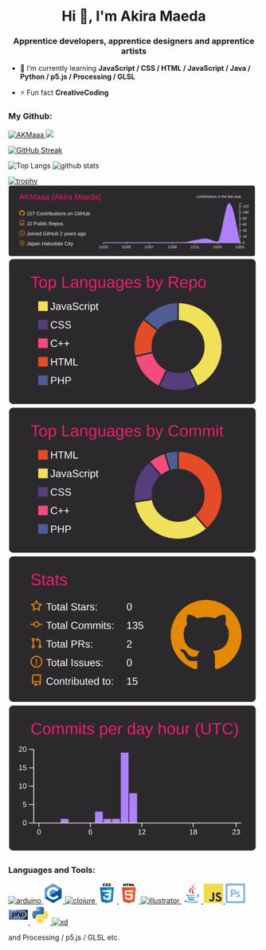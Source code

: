 <h1 align="center">Hi 👋, I'm Akira Maeda</h1>
<h3 align="center">Apprentice developers, apprentice designers and apprentice artists</h3>

<!--
**AKMaaa/AKMaaa** is a ✨ _special_ ✨ repository because its `README.md` (this file) appears on your GitHub profile.

Here are some ideas to get you started:

- 🔭 I’m currently working on ...
- 🌱 I’m currently learning ...
- 👯 I’m looking to collaborate on ...
- 🤔 I’m looking for help with ...
- 💬 Ask me about ...
- 📫 How to reach me: ...
- 😄 Pronouns: ...
- ⚡ Fun fact: ...
-->
- 🌱 I’m currently learning **JavaScript / CSS / HTML / JavaScript / Java / Python / p5.js / Processing / GLSL**

- ⚡ Fun fact **CreativeCoding**

<p align="left"> 
  <h3 align="left">My Github:</h3>
  <a href="https://github.com/AKMAaa/AKMaaa/">
    <img src="https://komarev.com/ghpvc/?username=AKMaaa" alt="AKMaaa" />
  </a>
  <a href="https://github.com/AKMaaa">
    <img height="20" src="https://img.shields.io/github/followers/AKMaaa?label=follow&logo=github&style=flat" />
  </a>
</p>

[![GitHub Streak](https://github-readme-streak-stats.herokuapp.com?user=AKMaaa&theme=monokai&hide_border=true&date_format=%5BY.%5Dn.j)](https://git.io/streak-stats)

<p align="left"> 
  <img alt="Top Langs" height="150px" src="https://github-readme-stats.vercel.app/api/top-langs/?username=AKMaaa&layout=compact&count_private=true&show_icons=true&show_icons=true&theme=monokai&hide_border=true" />
  <img alt="github stats" height="150px" src="https://github-readme-stats.vercel.app/api?username=AKMaaa&count_private=true&show_icons=true&show_icons=true&theme=monokai&hide_border=true" />
</p>

[![trophy](https://github-profile-trophy.vercel.app/?username=AKMaaa&theme=monokai&column=7&no-frame=true)](https://github.com/ryo-ma/github-profile-trophy)
[![](https://raw.githubusercontent.com/AKMaaa/AKMaaa/main/profile-summary-card-output/monokai/0-profile-details.svg)](https://github.com/vn7n24fzkq/github-profile-summary-cards)
[![](https://raw.githubusercontent.com/AKMaaa/AKMaaa/main/profile-summary-card-output/monokai/1-repos-per-language.svg)](https://github.com/vn7n24fzkq/github-profile-summary-cards) [![](https://raw.githubusercontent.com/AKMaaa/AKMaaa/main/profile-summary-card-output/monokai/2-most-commit-language.svg)](https://github.com/vn7n24fzkq/github-profile-summary-cards)
[![](https://raw.githubusercontent.com/AKMaaa/AKMaaa/main/profile-summary-card-output/monokai/3-stats.svg)](https://github.com/vn7n24fzkq/github-profile-summary-cards) [![](https://raw.githubusercontent.com/AKMaaa/AKMaaa/main/profile-summary-card-output/monokai/4-productive-time.svg)](https://github.com/vn7n24fzkq/github-profile-summary-cards)



<h3 align="left">Languages and Tools:</h3>
<p align="left"> <a href="https://www.arduino.cc/" target="_blank" rel="noreferrer"> <img src="https://cdn.worldvectorlogo.com/logos/arduino-1.svg" alt="arduino" width="40" height="40"/> </a> <a href="https://www.cprogramming.com/" target="_blank" rel="noreferrer"> <img src="https://raw.githubusercontent.com/devicons/devicon/master/icons/c/c-original.svg" alt="c" width="40" height="40"/> </a> <a href="https://clojure.org/" target="_blank" rel="noreferrer"> <img src="https://upload.wikimedia.org/wikipedia/commons/5/5d/Clojure_logo.svg" alt="clojure" width="40" height="40"/> </a> <a href="https://www.w3schools.com/css/" target="_blank" rel="noreferrer"> <img src="https://raw.githubusercontent.com/devicons/devicon/master/icons/css3/css3-original-wordmark.svg" alt="css3" width="40" height="40"/> </a> <a href="https://www.w3.org/html/" target="_blank" rel="noreferrer"> <img src="https://raw.githubusercontent.com/devicons/devicon/master/icons/html5/html5-original-wordmark.svg" alt="html5" width="40" height="40"/> </a> <a href="https://www.adobe.com/in/products/illustrator.html" target="_blank" rel="noreferrer"> <img src="https://www.vectorlogo.zone/logos/adobe_illustrator/adobe_illustrator-icon.svg" alt="illustrator" width="40" height="40"/> </a> <a href="https://www.java.com" target="_blank" rel="noreferrer"> <img src="https://raw.githubusercontent.com/devicons/devicon/master/icons/java/java-original.svg" alt="java" width="40" height="40"/> </a> <a href="https://developer.mozilla.org/en-US/docs/Web/JavaScript" target="_blank" rel="noreferrer"> <img src="https://raw.githubusercontent.com/devicons/devicon/master/icons/javascript/javascript-original.svg" alt="javascript" width="40" height="40"/> </a> <a href="https://www.photoshop.com/en" target="_blank" rel="noreferrer"> <img src="https://raw.githubusercontent.com/devicons/devicon/master/icons/photoshop/photoshop-line.svg" alt="photoshop" width="40" height="40"/> </a> <a href="https://www.php.net" target="_blank" rel="noreferrer"> <img src="https://raw.githubusercontent.com/devicons/devicon/master/icons/php/php-original.svg" alt="php" width="40" height="40"/> </a> <a href="https://www.python.org" target="_blank" rel="noreferrer"> <img src="https://raw.githubusercontent.com/devicons/devicon/master/icons/python/python-original.svg" alt="python" width="40" height="40"/> </a> <a href="https://www.adobe.com/products/xd.html" target="_blank" rel="noreferrer"> <img src="https://cdn.worldvectorlogo.com/logos/adobe-xd.svg" alt="xd" width="40" height="40"/> </a> </p>
and Processing / p5.js / GLSL etc.

